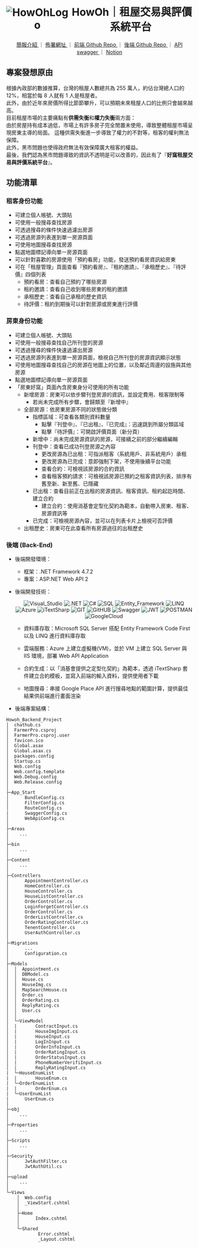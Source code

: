 <h1 align="center" style="display: flex; align-items: center; justify-content: center; font-weight: 700;">
		<img src="https://raw.githubusercontent.com/Eshiunm/Rocket_HowOh/dev/src/assets/imgs/Howoh.ico" alt="HowOhLogo" />
	&nbsp;HowOh｜租屋交易與評價系統平台
</h1>
<div align="center" style="margin-bottom:24px">
  <a href="https://drive.google.com/file/d/1PA-nUPBaDxbWcsjRX8_U9CmcTLuKvKSq/view?usp=drive_link">
    簡報介紹
  </a>
  <span>｜</span>
  <a href="https://howoh.vercel.app/">
  佈署網址 
  </a>
  <span>｜</span>
  <a href="https://github.com/Eshiunm/Rocket_HowOh">
   前端 Github Repo 
  </a>
  <span>｜</span>
  <a href="https://github.com/Che1z/HowohBackEnd">
    後端 Github Repo 
  </a>
  <span>｜</span>
  <a href="http://52.140.100.60/swagger/ui/index">
  API swagger
  </a>
  <span>｜</span>
  <a href="https://smart-governor-e0d.notion.site/dcb5f3681dab463493feb3c58d23ba0e">
  Notion
  </a>
</div>

## 專案發想原由

根據內政部的數據推算，台灣的租屋人數總共為 255 萬人，約佔台灣總人口的 12%，相當於每 8 人就有 1 人是租屋者。<br>
此外，由於近年來房價所得比節節攀升，可以預期未來租屋人口的比例只會越來越高。<br>
目前租屋市場的主要痛點有**供需失衡**和**權力失衡**兩方面：<br>
由於房屋持有成本過低，市場上有許多房子完全閒置未使用，導致整體租屋市場呈現房東主導的局面。
這種供需失衡進一步導致了權力的不對等，租客的權利無法保障。<br>
此外，黑市問題也使得政府無法有效保障廣大租客的權益。<br>
最後，我們認為黑市問題導致的資訊不透明是可以改善的，因此有了『**好窩租屋交易與評價系統平台**』。

## 功能清單
### 租客身份功能
- 可建立個人帳號、大頭貼
- 可使用一般搜尋查找房源
- 可透過搜尋的條件快速過濾出房源
- 可透過房源列表進到單一房源頁面
- 可使用地圖搜尋查找房源
- 點選地圖標記導向單一房源頁面
- 可以針對喜歡的房源使用「預約看房」功能，發送預約看房資訊給房東
- 可在「租屋管理」頁面查看『預約看房』、『租約邀請』、『承租歷史』、『待評價』四個列表
  - 預約看房：查看自己預約了哪些房源
  - 租約邀請：查看自己收到哪些房東的租約邀請
  - 承租歷史：查看自己承租的歷史資訊
  - 待評價：租約到期後可以針對房源或房東進行評價
  
### 房東身份功能
- 可建立個人帳號、大頭貼
- 可使用一般搜尋查找自己所刊登的房源
- 可透過搜尋的條件快速過濾出房源
- 可透過房源列表進到單一房源頁面，檢視自己所刊登的房源資訊顯示狀態
- 可使用地圖搜尋查找自己的房源在地圖上的位置，以及鄰近周邊的設施與其他房源
- 點選地圖標記導向單一房源頁面
- 「房東好窩」頁面內含房東身分可使用的所有功能
  - 新增房源：房東可以依步驟刊登房源的資訊，並設定費用、租客限制等
    - 若尚未完成所有步驟，會歸類至『新增中』
  - 全部房源：依房東房源不同的狀態做分類
    - 指標區域：可查看各類別資料數量
      - 點擊『刊登中』、『已出租』、『已完成』：迅速跳到所屬分類區域
      - 點擊『待評價』：可開啟評價頁面（新分頁）
    - 新增中：尚未完成房源資訊的房源，可接續之前的部分繼續編輯
    - 刊登中：查看已成功刊登房源之內容
      - 更改房源為已出租：可指派租客（系統用戶、非系統用戶）承租
      - 更改房源為已完成：意即強制下架，不使用後續平台功能
      - 查看合約：可檢視該房源的合約資訊
      - 查看租客預約請求：可檢視該房源已預約之租客資訊列表，排序有舊至新、新至舊、已隱藏
    - 已出租：查看目前正在出租的房源資訊、租客資訊、租約起訖時間、建立合約
      - 建立合約：使用消基會定型化契約為範本，自動帶入房東、租客、房源資訊等
    - 已完成：可檢視房源內容，並可以在列表卡片上檢視可否評價
  - 出租歷史：房東可在此查看所有房源過往的出租歷史
<h3>後端 (Back-End)</h3>
 <p>

* 後端開發環境：
    * 框架：.NET Framework 4.7.2
    * 專案：ASP.NET Web API 2
* 後端開發技術：
  <div align="center">
    <img alt="Visual_Studio" src="https://img.shields.io/badge/Visual_Studio-5C2D91?style=for-the-badge&logo=visual%20studio&logoColor=white" />
    <img alt=".NET" src="https://img.shields.io/badge/.NET-512BD4?style=for-the-badge&logo=dotnet&logoColor=white" />
    <img alt="C#" src="https://img.shields.io/badge/c%23-%23239120.svg?style=for-the-badge&logo=csharp&logoColor=white" />
    <img alt="SQL" src="https://img.shields.io/badge/Microsoft%20SQL%20Server-CC2927?style=for-the-badge&logo=microsoft%20sql%20server&logoColor=white" />  <img alt="Entity_Framework" src="https://img.shields.io/badge/Entity_Framework-yellow?style=for-the-badge">
    <img alt="LINQ" src="https://img.shields.io/badge/LINQ-8A2BE2?style=for-the-badge">
  </div>
  <div align="center">
    <img alt="Azure" src="https://img.shields.io/badge/microsoft%20azure-0089D6?style=for-the-badge&logo=microsoft-azure&logoColor=white" />
    <img alt="iTextSharp" src="https://img.shields.io/badge/iTextSharp-007ACC?style=for-the-badge&logoColor=white" />
    <img alt="GIT" src="https://img.shields.io/badge/GIT-E44C30?style=for-the-badge&logo=git&logoColor=white" />
    <img alt="GitHUB" src="https://img.shields.io/badge/GitHub-100000?style=for-the-badge&logo=github&logoColor=white" />
    <img alt="Swagger" src="https://img.shields.io/badge/-Swagger-%23Clojure?style=for-the-badge&logo=swagger&logoColor=white" />
    <img alt="JWT" src="https://img.shields.io/badge/JWT-black?style=for-the-badge&logo=JSON%20web%20tokens" />
    <img alt="POSTMAN" src="https://img.shields.io/badge/Postman-FF6C37?style=for-the-badge&logo=Postman&logoColor=white" />
    <img alt="GoogleCloud" src="https://img.shields.io/badge/GoogleCloud-%234285F4.svg?style=for-the-badge&logo=google-cloud&logoColor=white">
  </div>


  
  - 資料庫存取：Microsoft SQL Server 搭配 Entity Framework Code First 以及 LINQ 進行資料庫存取
  
  - 雲端服務：Azure 上建立虛擬機(VM)，並於 VM 上建立 SQL Server 與 IIS 環境，部署 Web API Application

  - 合約生成：以「消基會提供之定型化契約」為範本，透過 iTextSharp 套件建立合約模板，並寫入前端的輸入資料，提供使用者下載
  
  - 地圖搜尋：串接 Google Place API 進行搜尋地點的範圍計算，提供最佳結果供前端進行畫面渲染

 * 後端專案結構：
```
Howoh_Backend_Project
│  chathub.cs
│  FarmerPro.csproj
│  FarmerPro.csproj.user
│  favicon.ico
│  Global.asax
│  Global.asax.cs
│  packages.config
│  Startup.cs
│  Web.config
│  Web.config.template
│  Web.Debug.config
│  Web.Release.config
│  
├─App_Start
│      BundleConfig.cs
│      FilterConfig.cs
│      RouteConfig.cs
|      SwaggerConfig.cs
│      WebApiConfig.cs
│      
├─Areas
│    ...
│                  
├─bin
│    ...
│          
├─Content
│    ...
│      
├─Controllers
│      AppointmentController.cs
│      HomeController.cs
│      HouseController.cs
│      HouseListController.cs
│      OrderController.cs
│      LoginForgetController.cs
│      OrderController.cs
│      OrderListController.cs
│      OrderRatingController.cs
│      TenentController.cs
│      UserAuthController.cs
│      
├─Migrations
│      ...
│      Configuration.cs
│      
├─Models
│  │  Appointment.cs
│  │  DBModel.cs
│  │  House.cs
│  │  HouseImg.cs
│  │  MapSearchHouse.cs
│  │  Order.cs
│  │  OrderRating.cs
│  │  ReplyRating.cs
│  │  User.cs
│  │  
│  └─ViewModel
│  |       ContractInput.cs
│  |       HouseImgInput.cs
│  |       HouseInput.cs
│  |       LogInInput.cs
│  |       OrderInfoInput.cs
│  |       OrderRatingInput.cs
│  |       OrderStatusInput.cs
│  |       PhoneNumberVerifiInput.cs
│  |       ReplyRatingInput.cs
|  └─HouseEnumList
|  |       HouseEnum.cs
|  └─OrderEnumList
|  |       OrderEnum.cs
|  └─UserEnumList
|	   UserEnum.cs
│          
├─obj
│    ...
│
├─Properties
│    ...
│          
├─Scripts
│    ...
│      
├─Security
│      JwtAuthFilter.cs
│      JwtAuthUtil.cs
│      
├─upload
│    ...
│                  
└─Views
    │  Web.config
    │  _ViewStart.cshtml
    │  
    ├─Home
    │      Index.cshtml
    │      
    └─Shared
            Error.cshtml
            _Layout.cshtml
```

</p> 
 
